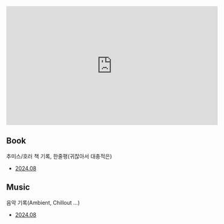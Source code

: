 <aside><iframe width="560" height="315" src="https://www.youtube.com/embed/yH1kp0A_LzQ?si=gcBrFZ2pqQusc-kf" title="YouTube video player" frameborder="0" allow="accelerometer; autoplay; clipboard-write; encrypted-media; gyroscope; picture-in-picture; web-share" referrerpolicy="strict-origin-when-cross-origin" allowfullscreen></iframe></aside>
  
## Book
추미스/호러 책 기록, 한줄평(귀찮아서 대충적은)
- [2024.08](Book/2024.08.md)

## Music
음악 기록(Ambient, Chillout ...)
- [2024.08](Music/2024.08.md)
